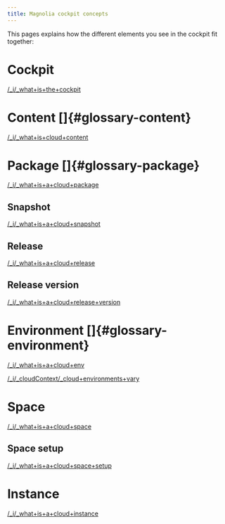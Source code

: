 ```yaml
---
title: Magnolia cockpit concepts
---
```


<!-- This page contains multiple includes that neeed to be sorted. -->

This pages explains how the different elements you see in the cockpit
fit together:


Cockpit
=======

[/\_i/\_what+is+the+cockpit](!include)

Content []{#glossary-content}
=============================

[/\_i/\_what+is+cloud+content](!include)

Package []{#glossary-package}
=============================

[/\_i/\_what+is+a+cloud+package](!include)

Snapshot
--------

[/\_i/\_what+is+a+cloud+snapshot](!include)

Release
-------

[/\_i/\_what+is+a+cloud+release](!include)

Release version
---------------

[/\_i/\_what+is+a+cloud+release+version](!include)

Environment []{#glossary-environment}
=====================================

[/\_i/\_what+is+a+cloud+env](!include)

[/\_i/\_cloudContext/\_cloud+environments+vary](!include)

Space
=====

[/\_i/\_what+is+a+cloud+space](!include)

Space setup
-----------

[/\_i/\_what+is+a+cloud+space+setup](!include)

Instance
========

[/\_i/\_what+is+a+cloud+instance](!include)

<!-- ```{=html}
<!-- Original Confluence content:

<p>This pages explains how the different elements you see in the cockpit fit together:</p><p><ac:structured-macro ac:name="toc" ac:schema-version="1" ac:macro-id="a2423aed-b1f0-4614-8e44-69512f448539" /></p><h2>Cockpit</h2><p><ac:structured-macro ac:name="include" ac:schema-version="1" ac:macro-id="c0a632e2-d181-4628-a370-cf716c43180b"><ac:parameter ac:name=""><ac:link><ri:page ri:space-key="INCL" ri:content-title="_what is the cockpit" /></ac:link></ac:parameter></ac:structured-macro></p><h2>Content&nbsp; <ac:structured-macro ac:name="anchor" ac:schema-version="1" ac:macro-id="c86bebb8-585a-41ba-91be-2b0c13e3445c"><ac:parameter ac:name="">glossary-content</ac:parameter></ac:structured-macro></h2><p><ac:structured-macro ac:name="include" ac:schema-version="1" ac:macro-id="8522e987-4b61-4f06-9d40-8377a7cfe538"><ac:parameter ac:name=""><ac:link><ri:page ri:content-title="_what is cloud content" /></ac:link></ac:parameter></ac:structured-macro></p><h2>Package&nbsp; <ac:structured-macro ac:name="anchor" ac:schema-version="1" ac:macro-id="866f833a-d0fa-4eb2-99d8-4f5dd4e2d010"><ac:parameter ac:name="">glossary-package</ac:parameter></ac:structured-macro></h2><p><ac:structured-macro ac:name="include" ac:schema-version="1" ac:macro-id="1f072a35-40bd-4e7a-afd7-569cf46a9523"><ac:parameter ac:name=""><ac:link><ri:page ri:space-key="INCL" ri:content-title="_what is a cloud package" /></ac:link></ac:parameter></ac:structured-macro></p><h3>Snapshot</h3><p><ac:structured-macro ac:name="include" ac:schema-version="1" ac:macro-id="1b05cca2-5c70-4af1-96f7-dd3213d8633f"><ac:parameter ac:name=""><ac:link><ri:page ri:space-key="INCL" ri:content-title="_what is a cloud snapshot" /></ac:link></ac:parameter></ac:structured-macro></p><h3>Release</h3><p><br /></p><p><ac:structured-macro ac:name="include" ac:schema-version="1" ac:macro-id="ca3d6c0c-1aa9-4fbc-9149-830e984ca816"><ac:parameter ac:name=""><ac:link><ri:page ri:space-key="INCL" ri:content-title="_what is a cloud release" /></ac:link></ac:parameter></ac:structured-macro></p><h3>Release version</h3><p><ac:structured-macro ac:name="include" ac:schema-version="1" ac:macro-id="aa5fcef1-9d6b-445a-8eff-aa54697ef569"><ac:parameter ac:name=""><ac:link><ri:page ri:space-key="INCL" ri:content-title="_what is a cloud release version" /></ac:link></ac:parameter></ac:structured-macro></p><h2>Environment&nbsp;<ac:structured-macro ac:name="anchor" ac:schema-version="1" ac:macro-id="d14e4ea2-e200-4aec-bdf7-3e912f92c354"><ac:parameter ac:name="">anc-glossary-environment</ac:parameter></ac:structured-macro></h2><p><ac:structured-macro ac:name="include" ac:schema-version="1" ac:macro-id="a2a86264-d71a-4929-bc6e-e667329e89a4"><ac:parameter ac:name=""><ac:link><ri:page ri:space-key="INCL" ri:content-title="_what is a cloud env" /></ac:link></ac:parameter></ac:structured-macro></p><p><ac:structured-macro ac:name="include" ac:schema-version="1" ac:macro-id="5bb186b5-bb22-4a1c-9d7b-76c000d91535"><ac:parameter ac:name=""><ac:link><ri:page ri:content-title="_cloud environments vary" /></ac:link></ac:parameter></ac:structured-macro></p><h2>Space</h2><p><ac:structured-macro ac:name="include" ac:schema-version="1" ac:macro-id="d42268f1-7f2a-43be-9453-755175638223"><ac:parameter ac:name=""><ac:link><ri:page ri:space-key="INCL" ri:content-title="_what is a cloud space" /></ac:link></ac:parameter></ac:structured-macro></p><h3>Space setup</h3><p><ac:structured-macro ac:name="include" ac:schema-version="1" ac:macro-id="0d72f035-fd89-4906-9dcf-f88c7ef8debf"><ac:parameter ac:name=""><ac:link><ri:page ri:space-key="INCL" ri:content-title="_what is a cloud space setup" /></ac:link></ac:parameter></ac:structured-macro></p><h2>Instance</h2><p><ac:structured-macro ac:name="include" ac:schema-version="1" ac:macro-id="4bee94b6-dbc8-422d-a729-72b4f066a11d"><ac:parameter ac:name=""><ac:link><ri:page ri:space-key="INCL" ri:content-title="_what is a cloud instance" /></ac:link></ac:parameter></ac:structured-macro></p><p class="auto-cursor-target"><br /></p>

-->

